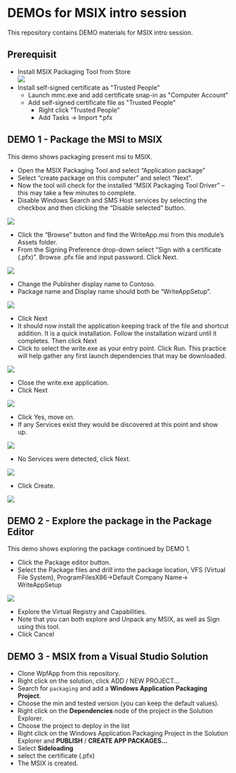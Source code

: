# DEMOs for MSIX intro session

This repository contains DEMO materials for MSIX intro session.

## Prerequisit

+ Install MSIX Packaging Tool from Store  
  <img src="MPT.png" />
+ Install self-signed certificate as "Trusted People"
  + Launch mmc.exe and add certificate snap-in as "Computer Account" 
  + Add self-signed certificate file as "Trusted People"
    + Right click "Trusted People"
    + Add Tasks -> Import *.pfx

## DEMO 1 - Package the MSI to MSIX

This demo shows packaging present msi to MSIX.

+ Open the MSIX Packaging Tool and select “Application package”
+ Select “create package on this computer” and select “Next”.
+ Now the tool will check for the installed “MSIX Packaging Tool Driver” – this may take a few minutes to complete.
+ Disable Windows Search and SMS Host services by selecting the checkbox and then clicking the “Disable selected” button.  
<img src="MPT-1.png" />

+ Click the “Browse” button and find the WriteApp.msi from this module’s Assets folder.
+ From the Signing Preference drop-down select “Sign with a certificate (.pfx)”. Browse .pfx file and input password. Click Next.  
<img src="MPT-2.png" />

+ Change the Publisher display name to Contoso.
+ Package name and Display name should both be “WriteAppSetup”.  
<img src="MPT-3.png" />

+ Click Next
+ It should now install the application keeping track of the file and shortcut addition. It is a quick installation. Follow the installation wizard until it completes. Then click Next
+ Click to select the write.exe as your entry point. Click Run. This practice will help gather any first launch dependencies that may be downloaded.  
<img src="MPT-4.png" />

+ Close the write.exe application.
+ Click Next
<img src="MPT-5.png" />

+ Click Yes, move on.
+ If any Services exist they would be discovered at this point and show up.  
<img src="MPT-6.png" />

+ No Services were detected, click Next.  
<img src="MPT-7.png" />

+ Click Create.
<img src="MPT-8.png" />

## DEMO 2 - Explore the package in the Package Editor

This demo shows exploring the package continued by DEMO 1.

+ Click the Package editor button.
+ Select the Package files and drill into the package location, VFS (Virtual File System), ProgramFilesX86->Default Company Name-> WriteAppSetup  
<img src="MPT-9.png" />

+ Explore the Virtual Registry and Capabilities.
+ Note that you can both explore and Unpack any MSIX, as well as Sign using this tool.
+ Click Cancel

## DEMO 3 - MSIX from a Visual Studio Solution

+ Clone WpfApp from this repository.
+ Right click on the solution, click ADD / NEW PROJECT...
+ Search for `packaging` and add a **Windows Application Packaging Project**.
+ Choose the min and tested version (you can keep the default values).
+ Right click on the **Dependencies** node of the project in the Solution Explorer.
+ Choose the project to deploy in the list
+ Right click on the Windows Application Packaging Project in the Solution Explorer and **PUBLISH** / **CREATE APP PACKAGES...**
+ Select **Sideloading**
+ select the certificate (.pfx) 
+ The MSIX is created.
